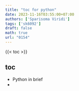 ```yaml
---
title: "toc for python"
date: 2023-11-16T03:55:00+07:00
authors: ['Sparisoma Viridi']
tags: ['sk6092']
draft: false
math: true
url: "0154"
---
```

{{< toc >}}


## toc
+ Python in brief
+ 